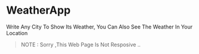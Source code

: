 # WeatherApp
Write Any City To Show Its Weather, You Can Also See The Weather In Your Location

>NOTE : Sorry ,This Web Page Is Not Resposive .. 
